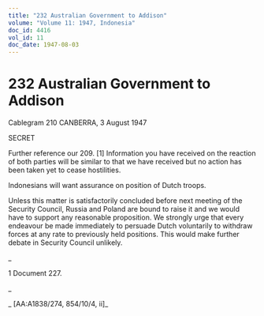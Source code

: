 ```yaml
---
title: "232 Australian Government to Addison"
volume: "Volume 11: 1947, Indonesia"
doc_id: 4416
vol_id: 11
doc_date: 1947-08-03
---
```


# 232 Australian Government to Addison

Cablegram 210 CANBERRA, 3 August 1947

SECRET

Further reference our 209. [1] Information you have received on the reaction of both parties will be similar to that we have received but no action has been taken yet to cease hostilities.

Indonesians will want assurance on position of Dutch troops.

Unless this matter is satisfactorily concluded before next meeting of the Security Council, Russia and Poland are bound to raise it and we would have to support any reasonable proposition. We strongly urge that every endeavour be made immediately to persuade Dutch voluntarily to withdraw forces at any rate to previously held positions. This would make further debate in Security Council unlikely.

_

1 Document 227.

_

_ [AA:A1838/274, 854/10/4, ii]_
